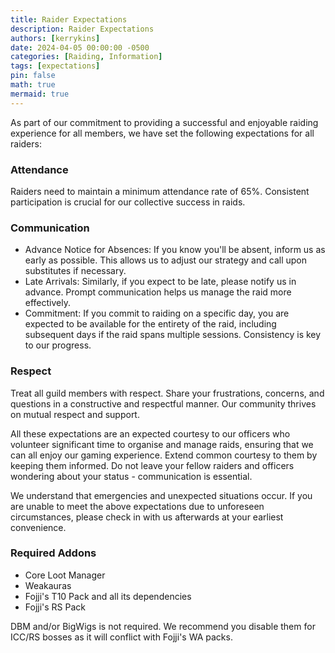 ```yaml
---
title: Raider Expectations
description: Raider Expectations
authors: [kerrykins]
date: 2024-04-05 00:00:00 -0500
categories: [Raiding, Information]
tags: [expectations]
pin: false
math: true
mermaid: true
---
```


As part of our commitment to providing a successful and enjoyable raiding experience for all members, we have set the following expectations for all raiders:

### Attendance
Raiders need to maintain a minimum attendance rate of 65%. Consistent participation is crucial for our collective success in raids.

### Communication
- Advance Notice for Absences: If you know you'll be absent, inform us as early as possible. This allows us to adjust our strategy and call upon substitutes if necessary.
- Late Arrivals: Similarly, if you expect to be late, please notify us in advance. Prompt communication helps us manage the raid more effectively.
- Commitment: If you commit to raiding on a specific day, you are expected to be available for the entirety of the raid, including subsequent days if the raid spans multiple sessions. Consistency is key to our progress.

### Respect 
Treat all guild members with respect. Share your frustrations, concerns, and questions in a constructive and respectful manner. Our community thrives on mutual respect and support.

All these expectations are an expected courtesy to our officers who volunteer significant time to organise and manage raids, ensuring that we can all enjoy our gaming experience. Extend common courtesy to them by keeping them informed. Do not leave your fellow raiders and officers wondering about your status - communication is essential.

We understand that emergencies and unexpected situations occur. If you are unable to meet the above expectations due to unforeseen circumstances, please check in with us afterwards at your earliest convenience.

### Required Addons

- Core Loot Manager
- Weakauras
 - Fojji's T10 Pack and all its dependencies
 - Fojji's RS Pack
 
 DBM and/or BigWigs is not required. We recommend you disable them for ICC/RS bosses as it will conflict with Fojji's WA packs. 

